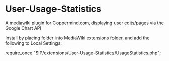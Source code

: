 User-Usage-Statistics
=====================

A mediawiki plugin for Coppermind.com, displaying user edits/pages via the Google Chart API


Install by placing folder into MediaWiki extensions folder, and add the
following to Local Settings:

  require_once "$IP/extensions/User-Usage-Statistics/UsageStatistics.php";
